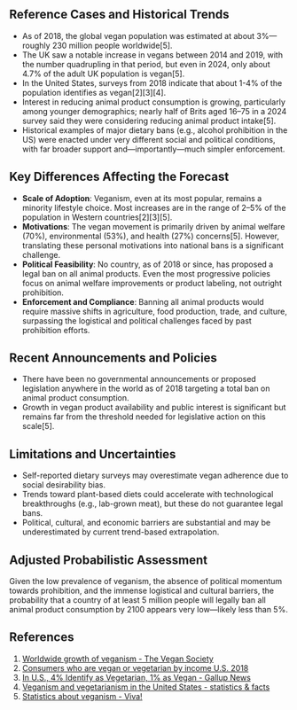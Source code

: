 ## Reference Cases and Historical Trends

- As of 2018, the global vegan population was estimated at about 3%—roughly 230 million people worldwide[5]. 
- The UK saw a notable increase in vegans between 2014 and 2019, with the number quadrupling in that period, but even in 2024, only about 4.7% of the adult UK population is vegan[5].
- In the United States, surveys from 2018 indicate that about 1-4% of the population identifies as vegan[2][3][4].
- Interest in reducing animal product consumption is growing, particularly among younger demographics; nearly half of Brits aged 16–75 in a 2024 survey said they were considering reducing animal product intake[5].
- Historical examples of major dietary bans (e.g., alcohol prohibition in the US) were enacted under very different social and political conditions, with far broader support and—importantly—much simpler enforcement.

## Key Differences Affecting the Forecast

- **Scale of Adoption**: Veganism, even at its most popular, remains a minority lifestyle choice. Most increases are in the range of 2–5% of the population in Western countries[2][3][5].
- **Motivations**: The vegan movement is primarily driven by animal welfare (70%), environmental (53%), and health (27%) concerns[5]. However, translating these personal motivations into national bans is a significant challenge.
- **Political Feasibility**: No country, as of 2018 or since, has proposed a legal ban on all animal products. Even the most progressive policies focus on animal welfare improvements or product labeling, not outright prohibition.
- **Enforcement and Compliance**: Banning all animal products would require massive shifts in agriculture, food production, trade, and culture, surpassing the logistical and political challenges faced by past prohibition efforts.

## Recent Announcements and Policies

- There have been no governmental announcements or proposed legislation anywhere in the world as of 2018 targeting a total ban on animal product consumption.
- Growth in vegan product availability and public interest is significant but remains far from the threshold needed for legislative action on this scale[5].

## Limitations and Uncertainties

- Self-reported dietary surveys may overestimate vegan adherence due to social desirability bias.
- Trends toward plant-based diets could accelerate with technological breakthroughs (e.g., lab-grown meat), but these do not guarantee legal bans.
- Political, cultural, and economic barriers are substantial and may be underestimated by current trend-based extrapolation.

## Adjusted Probabilistic Assessment

Given the low prevalence of veganism, the absence of political momentum towards prohibition, and the immense logistical and cultural barriers, the probability that a country of at least 5 million people will legally ban all animal product consumption by 2100 appears very low—likely less than 5%.

## References

1. [Worldwide growth of veganism - The Vegan Society](https://www.vegansociety.com/news/media/statistics/worldwide)
2. [Consumers who are vegan or vegetarian by income U.S. 2018](https://www.statista.com/statistics/738868/vegan-vegetarian-consumers-us/)
3. [In U.S., 4% Identify as Vegetarian, 1% as Vegan - Gallup News](https://news.gallup.com/poll/510038/identify-vegetarian-vegan.aspx)
4. [Veganism and vegetarianism in the United States - statistics & facts](https://www.statista.com/topics/3377/vegan-market/)
5. [Statistics about veganism - Viva!](https://viva.org.uk/lifestyle/statistics-about-veganism/)